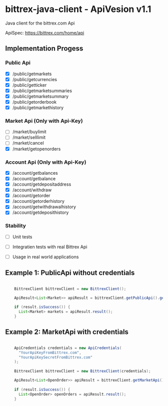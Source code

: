 # bittrex-java-client - ApiVesion v1.1

Java client for the bittrex.com Api

ApiSpec: https://bittrex.com/home/api

## Implementation Progess

### Public Api
- [X] /public/getmarkets
- [X] /public/getcurrencies
- [X] /public/getticker
- [X] /public/getmarketsummaries
- [X] /public/getmarketsummary
- [X] /public/getorderbook
- [X] /public/getmarkethistory

### Market Api (Only with Api-Key)
- [ ] /market/buylimit
- [ ] /market/selllimit
- [ ] /market/cancel
- [X] /market/getopenorders

### Account Api (Only with Api-Key)
- [X] /account/getbalances
- [X] /account/getbalance
- [X] /account/getdepositaddress
- [X] /account/withdraw
- [X] /account/getorder
- [X] /account/getorderhistory
- [X] /account/getwithdrawalhistory 
- [X] /account/getdeposithistory

### Stability
- [ ] Unit tests
- [ ] Integratien tests with real Bittrex Api
- [ ] Usage in real world applications


## Example 1: PublicApi without credentials

```java

    BittrexClient bittrexClient = new BittrexClient(); 

    ApiResult<List<Market>> apiResult = bittrexClient.getPublicApi().getMarkets();
    
    if (result.isSuccess()) {
      List<Market> markets = apiResult.result();
    }
```

## Example 2: MarketApi with credentials

```java

    ApiCredentials credentials = new ApiCredentials( 
      "YourApiKeyFromBittrex.com", 
      "YourApiKeySecretFromBittrex.com" 
    ); 
        
    BittrexClient bittrexClient = new BittrexClient(credentials); 

    ApiResult<List<OpenOrder>> apiResult = bittrexClient.getMarketApi().getOpenOrders();
    
    if (result.isSuccess()) {
      List<OpenOrder> openOrders = apiResult.result();
    }
```
